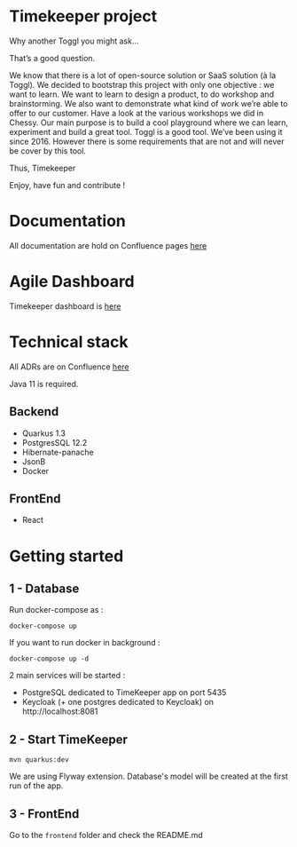 # Timekeeper project

Why another Toggl you might ask… 

That’s a good question.

We know that there is a lot of open-source solution or SaaS solution (à la Toggl). We decided to bootstrap this project with only one objective : we want to learn.
We want to learn to design a product, to do workshop and brainstorming. We also want to demonstrate what kind of work we’re able to offer to our customer. Have a look at the various workshops we did in Chessy. 
Our main purpose is to build a cool playground where we can learn, experiment and build a great tool. 
Toggl is a good tool. We’ve been using it since 2016. However there is some requirements that are not and will never be cover by this tool.

Thus, Timekeeper

Enjoy, have fun and contribute ! 

# Documentation 

All documentation are hold on Confluence pages [here](https://lunatech.atlassian.net/wiki/spaces/INTRANET/pages/1609695253/Timekeeper)

# Agile Dashboard

Timekeeper dashboard is [here](https://lunatechfr.myjetbrains.com/youtrack/issues/TK)

# Technical stack 

All ADRs are on Confluence [here](https://lunatech.atlassian.net/wiki/spaces/INTRANET/pages/1686077447/Technical+architecture#Architecture-decision-records)

Java 11 is required. 

## Backend 

- Quarkus 1.3
- PostgresSQL 12.2
- Hibernate-panache
- JsonB
- Docker

## FrontEnd

- React

# Getting started

## 1 - Database

Run docker-compose as :

    docker-compose up 
    
If you want to run docker in background : 

    docker-compose up -d    
    
2 main services will be started :

- PostgreSQL dedicated to TimeKeeper app on port 5435 
- Keycloak (+ one postgres dedicated to Keycloak) on http://localhost:8081

## 2 - Start TimeKeeper

    mvn quarkus:dev
    
We are using Flyway extension. Database's model will be created at the first run of the app.

## 3 - FrontEnd   

Go to the `frontend` folder and check the README.md

